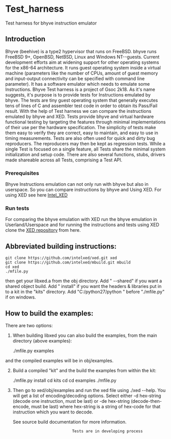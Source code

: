 # Test_harness
Test harness for bhyve instruction emulator

## Introduction

Bhyve (beehive) is a type2 hypervisor that runs on FreeBSD. bhyve runs FreeBSD 9+, OpenBSD, NetBSD, Linux and Windows NT--guests. Current development efforts aim at widening support for other operating systems for the x86-64 architecture.
It runs guest operating system inside a virtual machine (parameters like the number of CPUs, amount of guest memory and input-output connectivity can be specified with command line parameter).
It has a software emulator which needs to emulate some Instructions. Bhyve Test harness is a project of Gsoc 2k18. As it's name suggests, it's purpose is to provide tests for Instructions emulated by bhyve. The tests are tiny guest operating system 
that generally executes tens of lines of C and assembler test code in order to obtain its Pass/Fail result. With the help of Test harness we can compare the instructions emulated by bhyve and XED. Tests provide bhyve and virtual hardware functional testing by targeting the features through minimal implementations of their use per the hardware specification. The simplicity of tests make them easy to verify they are correct, easy to maintain, and easy to use in timing measurements. Tests are also often used for quick and dirty bug reproducers. The reproducers may then be kept as regression tests.
While a single Test is focused on a single feature, all Tests share the minimal system initialization and setup code. There are also several functions, stubs, drivers made shareable across all Tests, comprising a Test API.

### Prerequisites 

Bhyve Instructions emulation can not only run with bhyve but also in userspace. So you can compare instructions by bhyve and Using XED. For using XED see here [Intel_XED](https://intelxed.github.io) 

### Run tests

For comparing the bhyve emulation with XED run the bhyve emulation in Userland/Userspace and for running the instructions and tests using XED clone the [XED repository](https://github.com/intelxed/xed) from here.


## Abbreviated building instructions:

    git clone https://github.com/intelxed/xed.git xed
    git clone https://github.com/intelxed/mbuild.git mbuild
    cd xed
    ./mfile.py

then get your libxed.a from the obj directory.
Add " --shared" if you want a shared object build.
Add " install" if you want the headers & libraries put in to a kit in the "kits" directory.
Add "C:/python27/python " before "./mfile.py" if on windows.

## How to build the examples:

There are two options:

1) When building libxed you can also build the examples, from the main directory (above examples):

    ./mfile.py examples

and the compiled examples will be in obj/examples.
    
2) Build a compiled "kit" and the build the examples from within the kit:

    ./mfile.py install
    cd kits
    cd <whatever the kit is called>
    cd examples
    ./mfile.py
    
3. Then go to xed/obj/examples and run the xed file using ./xed --help. You will get a list of encoding/decoding options.
   Select either -d hex-string (decode one instruction, must be last) or -de hex-string (decode-then-encode, must be last)      where hex-string is a string of hex-code for that instruction which you want to decode.
   
   See source build documentation for more information.
   
   
                                 Tests are in developing process



